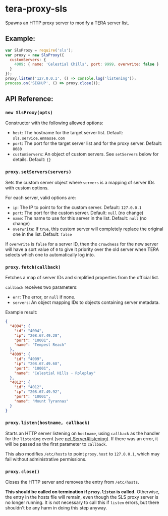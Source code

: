 # tera-proxy-sls

Spawns an HTTP proxy server to modify a TERA server list.

## Example:
```javascript
var SlsProxy = require('sls');
var proxy = new SlsProxy({
  customServers: {
    4009: { name: 'Celestial Chills', port: 9999, overwrite: false }
  }
});
proxy.listen('127.0.0.1', () => console.log('listening'));
process.on('SIGHUP', () => proxy.close());
```

## API Reference:

### `new SlsProxy(opts)`
Constructor with the following allowed options:
 * `host`: The hostname for the target server list. Default: `sls.service.enmasse.com`
 * `port`: The port for the target server list and for the proxy server. Default: `8080`
 * `customServers`: An object of custom servers. See `setServers` below for details. Default: `{}`

### `proxy.setServers(servers)`
Sets the custom server object where `servers` is a mapping of server IDs with custom options.

For each server, valid options are:
 * `ip`: The IP to point to for the custom server. Default: `127.0.0.1`
 * `port`: The port for the custom server. Default: `null` (no change)
 * `name`: The name to use for this server in the list. Default: `null` (no change)
 * `overwrite`: If `true`, this custom server will completely replace the original one in the list. Default: `false`

If `overwrite` is `false` for a server ID, then the `crowdness` for the new server will have a sort value of `0`
to give it priority over the old server when TERA selects which one to automatically log into.

### `proxy.fetch(callback)`
Fetches a map of server IDs and simplified properties from the official list.

`callback` receives two parameters:
 * `err`: The error, or `null` if none.
 * `servers`: An object mapping IDs to objects containing server metadata.

Example result:
```json
{
  "4004": {
    "id": "4004",
    "ip": "208.67.49.28",
    "port": "10001",
    "name": "Tempest Reach"
  },
  "4009": {
    "id": "4009",
    "ip": "208.67.49.68",
    "port": "10001",
    "name": "Celestial Hills - Roleplay"
  },
  "4012": {
    "id": "4012",
    "ip": "208.67.49.92",
    "port": "10001",
    "name": "Mount Tyrannas"
  }
}
```

### `proxy.listen(hostname, callback)`
Starts an HTTP server listening on `hostname`, using `callback` as the handler for the `listening` event
(see [net.Server#listening](https://nodejs.org/api/net.html#net_event_listening)). If there was an error,
it will be passed as the first parameter to `callback`.

This also modifies `/etc/hosts` to point `proxy.host` to `127.0.0.1`, which may fail without administrative
permissions.

### `proxy.close()`
Closes the HTTP server and removes the entry from `/etc/hosts`.

**This should be called on termination if `proxy.listen` is called.**
Otherwise, the entry in the hosts file will remain, even though the SLS proxy server is no longer running.
It is not necessary to call this if `listen` errors, but there shouldn't be any harm in doing this step anyway.
